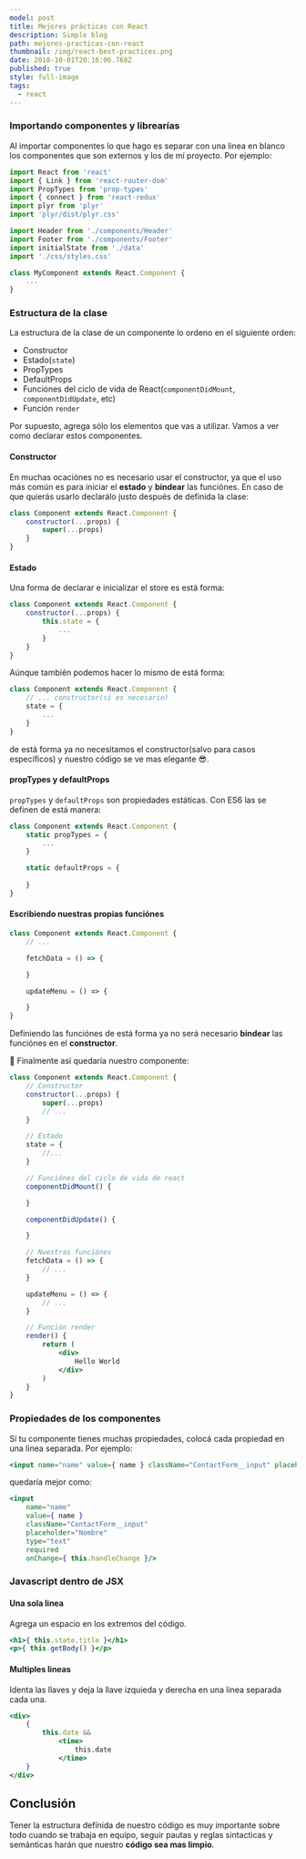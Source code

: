 ```yaml
---
model: post
title: Mejores prácticas con React
description: Simple blog
path: mejores-practicas-con-react
thumbnail: /img/react-best-practices.png
date: 2018-10-01T20:16:06.768Z
published: true
style: full-image
tags:
  - react
---
```


### Importando componentes y librearías
Al importar componentes lo que hago es separar con una linea en blanco los componentes que son externos y los de mí proyecto. Por ejemplo:
```jsx
import React from 'react'
import { Link } from 'react-router-dom'
import PropTypes from 'prop-types'
import { connect } from 'react-redux'
import plyr from 'plyr'
import 'plyr/dist/plyr.css'

import Header from './components/Header'
import Footer from './components/Footer'
import initialState from './data'
import './css/styles.css'

class MyComponent extends React.Component {
	...
}
```

### Estructura de la clase
La estructura de la clase de un componente lo ordeno en el siguiente orden:
* Constructor
* Estado(`state`)
* PropTypes
* DefaultProps
* Funciónes del ciclo de vida de React(`componentDidMount`, `componentDidUpdate`, etc)
* Función `render`

Por supuesto, agrega sólo los elementos que vas a utilizar.
Vamos a ver como declarar estos componentes.

#### Constructor
En muchas ocaciónes no es necesario usar el constructor, ya que el uso más común es para iniciar el **estado** y **bindear** las funciónes. En caso de que quierás usarlo declarálo justo después de definida la clase:
```jsx
class Component extends React.Component {
	constructor(...props) {
		super(...props)
	}
}
```


#### Estado
Una forma de declarar e inicializar el store es está forma:
```jsx
class Component extends React.Component {
	constructor(...props) {		
		this.state = {
			...
		}
	}
}
```
Aúnque también podemos hacer lo mismo de está forma:
```jsx
class Component extends React.Component {
	// ... constructor(si es necesario)
	state = {
		...
	}
}
```
de está forma ya no necesitamos el constructor(salvo para casos específicos) y nuestro código se ve mas elegante :sunglasses:.

#### propTypes y defaultProps
`propTypes` y `defaultProps` son propiedades estáticas. Con ES6 las se definen de está manera:
```jsx
class Component extends React.Component {
	static propTypes = {
		...
	}

	static defaultProps = {
		
	}
}
```


#### Escribiendo nuestras propias funciónes
```jsx
class Component extends React.Component {
	// ...

	fetchData = () => {

	}

	updateMenu = () => {

	}
}
```
Definiendo las funciónes de está forma ya no será necesario **bindear** las funciónes en el **constructor**.

:tada: Finalmente así quedaría nuestro componente:
```jsx
class Component extends React.Component {
	// Constructor
	constructor(...props) {		
		super(...props)	
		// ...
	}

	// Estado
	state = {
		//...
	}

	// Funciónes del ciclo de vida de react
	componentDidMount() {

	}

	componentDidUpdate() {

	}

	// Nuestras funciónes
	fetchData = () => {
		// ...
	}

	updateMenu = () => {
		// ...
	}

	// Función render
	render() {
		return (
			<div>
				Hello World
			</div>
		)
	}
}
```

### Propiedades de los componentes
Sí tu componente tienes muchas propiedades, colocá cada propiedad en una linea separada.
Por ejemplo:
```jsx
<input name="name" value={ name } className="ContactForm__input" placeholder="Nombre" type="text" required onChange={ this.handleChange }/>
```
quedaría mejor como:
```jsx
<input 
	name="name" 
	value={ name } 
	className="ContactForm__input" 
	placeholder="Nombre" 
	type="text" 
	required 
	onChange={ this.handleChange }/>
```

### Javascript dentro de JSX

#### Una sola linea
Agrega un espacio en los extremos del código.
```jsx
<h1>{ this.state.title }</h1>
<p>{ this.getBody() }</p>
```
#### Multiples lineas
Identa las llaves y deja la llave izquieda y derecha en una linea separada cada una.
```jsx
<div>
	{
		this.date &&
			<time>
				this.date
			</time>
	}
</div>
```

## Conclusión
Tener la estructura defínida de nuestro código es muy importante sobre todo cuando se trabaja en equípo, seguir pautas y reglas sintacticas y semánticas harán que nuestro **código sea mas limpio**.
